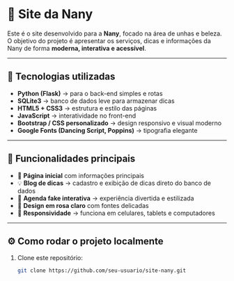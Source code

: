 # 💅 Site da Nany

Este é o site desenvolvido para a **Nany**, focado na área de unhas e beleza.  
O objetivo do projeto é apresentar os serviços, dicas e informações da Nany de forma **moderna, interativa e acessível**.

---

## 🚀 Tecnologias utilizadas
- **Python (Flask)** → para o back-end simples e rotas
- **SQLite3** → banco de dados leve para armazenar dicas
- **HTML5 + CSS3** → estrutura e estilo das páginas
- **JavaScript** → interatividade no front-end
- **Bootstrap / CSS personalizado** → design responsivo e visual moderno
- **Google Fonts (Dancing Script, Poppins)** → tipografia elegante

---

## 📂 Funcionalidades principais
- 📌 **Página inicial** com informações principais
- 💡 **Blog de dicas** → cadastro e exibição de dicas direto do banco de dados
- 📅 **Agenda fake interativa** → experiência divertida e estilizada
- 🎀 **Design em rosa claro** com fontes delicadas
- 📱 **Responsividade** → funciona em celulares, tablets e computadores

---

## ⚙️ Como rodar o projeto localmente
1. Clone este repositório:
   ```bash
   git clone https://github.com/seu-usuario/site-nany.git
